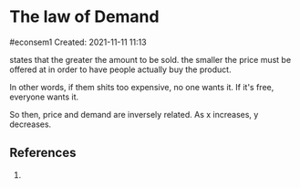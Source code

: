 # The law of Demand
#econsem1 
Created: 2021-11-11 11:13

states that the greater the amount to be sold. the smaller the price must be offered at in order to have people actually buy the product.

In other words, if them shits too expensive, no one wants it. If it's free, everyone wants it. 

So then, price and demand are inversely related. As x increases, y decreases.



## References
1. 
